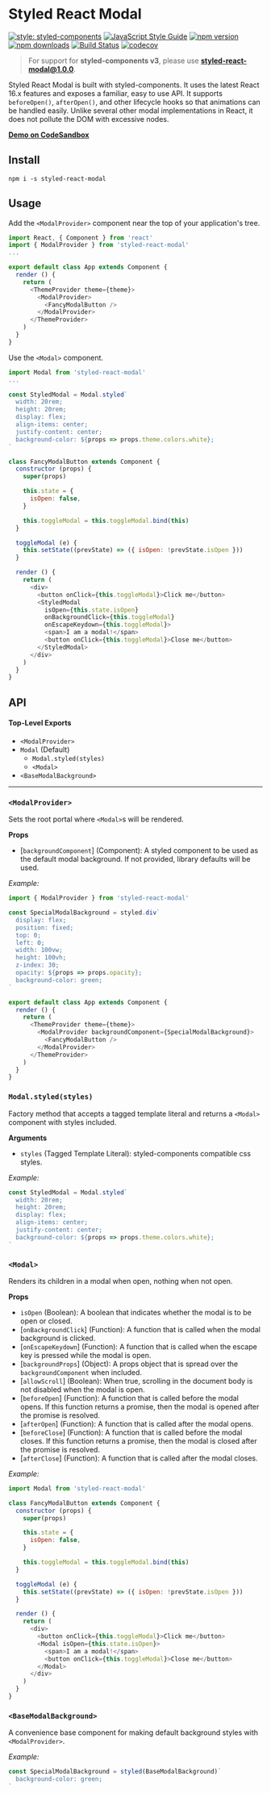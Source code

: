# Styled React Modal

[![style: styled-components](https://img.shields.io/badge/style-%F0%9F%92%85%20styled--components-orange.svg?colorB=daa357&colorA=db748e)](https://github.com/styled-components/styled-components) [![JavaScript Style Guide](https://img.shields.io/badge/code_style-standard-brightgreen.svg)](https://standardjs.com) [![npm version](https://img.shields.io/npm/v/styled-react-modal.svg)](https://www.npmjs.com/package/styled-react-modal) [![npm downloads](https://img.shields.io/npm/dm/styled-react-modal.svg)](https://www.npmjs.com/package/styled-react-modal) [![Build Status](https://travis-ci.com/AlexanderRichey/styled-react-modal.svg?branch=master)](https://travis-ci.com/AlexanderRichey/styled-react-modal) [![codecov](https://codecov.io/gh/AlexanderRichey/styled-react-modal/branch/master/graph/badge.svg)](https://codecov.io/gh/AlexanderRichey/styled-react-modal)

> For support for **styled-components v3**, please use **styled-react-modal@1.0.0**.

Styled React Modal is built with styled-components. It uses the latest React 16.x features and exposes a familiar, easy to use API. It supports `beforeOpen()`, `afterOpen()`, and other lifecycle hooks so that animations can be handled easily. Unlike several other modal implementations in React, it does not pollute the DOM with excessive nodes.

[**Demo on CodeSandbox**](https://codesandbox.io/s/m9jlky57y)

## Install

```
npm i -s styled-react-modal
```

## Usage

Add the `<ModalProvider>` component near the top of your application's tree.

```js
import React, { Component } from 'react'
import { ModalProvider } from 'styled-react-modal'
...

export default class App extends Component {
  render () {
    return (
      <ThemeProvider theme={theme}>
        <ModalProvider>
          <FancyModalButton />
        </ModalProvider>
      </ThemeProvider>
    )
  }
}
```

Use the `<Modal>` component.

```js
import Modal from 'styled-react-modal'
...

const StyledModal = Modal.styled`
  width: 20rem;
  height: 20rem;
  display: flex;
  align-items: center;
  justify-content: center;
  background-color: ${props => props.theme.colors.white};
`

class FancyModalButton extends Component {
  constructor (props) {
    super(props)

    this.state = {
      isOpen: false,
    }

    this.toggleModal = this.toggleModal.bind(this)
  }

  toggleModal (e) {
    this.setState((prevState) => ({ isOpen: !prevState.isOpen }))
  }

  render () {
    return (
      <div>
        <button onClick={this.toggleModal}>Click me</button>
        <StyledModal
          isOpen={this.state.isOpen}
          onBackgroundClick={this.toggleModal}
          onEscapeKeydown={this.toggleModal}>
          <span>I am a modal!</span>
          <button onClick={this.toggleModal}>Close me</button>
        </StyledModal>
      </div>
    )
  }
}

```

## API

#### Top-Level Exports
- `<ModalProvider>`
- `Modal` \(Default\)
  - `Modal.styled(styles)`
  - `<Modal>`
- `<BaseModalBackground>`

<hr>

### `<ModalProvider>`

Sets the root portal where `<Modal>`s will be rendered.

**Props**

- [`backgroundComponent`] \(Component\): A styled component to be used as the default modal background. If not provided, library defaults will be used.

*Example:*

```js
import { ModalProvider } from 'styled-react-modal'

const SpecialModalBackground = styled.div`
  display: flex;
  position: fixed;
  top: 0;
  left: 0;
  width: 100vw;
  height: 100vh;
  z-index: 30;
  opacity: ${props => props.opacity};
  background-color: green;
`

export default class App extends Component {
  render () {
    return (
      <ThemeProvider theme={theme}>
        <ModalProvider backgroundComponent={SpecialModalBackground}>
          <FancyModalButton />
        </ModalProvider>
      </ThemeProvider>
    )
  }
}
```

### `Modal.styled(styles)`

Factory method that accepts a tagged template literal and returns a `<Modal>` component with styles included.

**Arguments**

 - `styles` \(Tagged Template Literal\): styled-components compatible css styles.

*Example:*

```js
const StyledModal = Modal.styled`
  width: 20rem;
  height: 20rem;
  display: flex;
  align-items: center;
  justify-content: center;
  background-color: ${props => props.theme.colors.white};
`
```

### `<Modal>`

Renders its children in a modal when open, nothing when not open.

**Props**

- `isOpen` \(Boolean\): A boolean that indicates whether the modal is to be open or closed.
- [`onBackgroundClick`] \(Function\): A function that is called when the modal background is clicked.
- [`onEscapeKeydown`] \(Function\): A function that is called when the escape key is pressed while the modal is open.
- [`backgroundProps`] \(Object\): A props object that is spread over the `backgroundComponent` when included.
- [`allowScroll`] \(Boolean\): When true, scrolling in the document body is not disabled when the modal is open.
- [`beforeOpen`] \(Function\): A function that is called before the modal opens. If this function returns a promise, then the modal is opened after the promise is resolved.
- [`afterOpen`] \(Function\): A function that is called after the modal opens.
- [`beforeClose`] \(Function\): A function that is called before the modal closes. If this function returns a promise, then the modal is closed after the promise is resolved.
- [`afterClose`] \(Function\): A function that is called after the modal closes.


*Example:*

```js
import Modal from 'styled-react-modal'

class FancyModalButton extends Component {
  constructor (props) {
    super(props)

    this.state = {
      isOpen: false,
    }

    this.toggleModal = this.toggleModal.bind(this)
  }

  toggleModal (e) {
    this.setState((prevState) => ({ isOpen: !prevState.isOpen }))
  }

  render () {
    return (
      <div>
        <button onClick={this.toggleModal}>Click me</button>
        <Modal isOpen={this.state.isOpen}>
          <span>I am a modal!</span>
          <button onClick={this.toggleModal}>Close me</button>
        </Modal>
      </div>
    )
  }
}
```

### `<BaseModalBackground>`

A convenience base component for making default background styles with `<ModalProvider>`.

*Example:*

```js
const SpecialModalBackground = styled(BaseModalBackground)`
  background-color: green;
`
```

